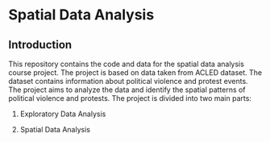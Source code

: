 # Spatial Data Analysis

## Introduction

This repository contains the code and data for the spatial data analysis course project. The project is based on data taken from ACLED dataset. The dataset contains information about political violence and protest events. The project aims to analyze the data and identify the spatial patterns of political violence and protests. The project is divided into two main parts:

1. Exploratory Data Analysis

2. Spatial Data Analysis


